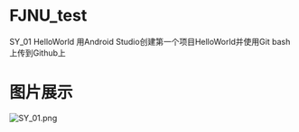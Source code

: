 # FJNU_test
SY_01 HelloWorld
用Android Studio创建第一个项目HelloWorld并使用Git bash上传到Github上
# 图片展示
![SY_01.png](https://i.loli.net/2020/09/29/ZYfAdJO7lhLXPv9.png)
